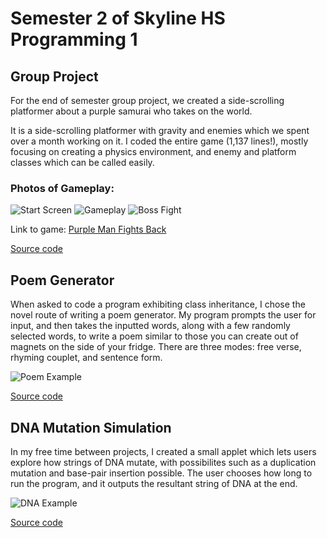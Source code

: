 # Semester 2 of Skyline HS Programming 1

## Group Project

For the end of semester group project, we created a side-scrolling platformer about a purple samurai who takes on the world.

It is a side-scrolling platformer with gravity and enemies which we spent over a month working on it. I coded the entire game (1,137 lines!), mostly focusing on creating a physics environment, and enemy and platform classes which can be called easily.

### Photos of Gameplay:

![Start Screen](https://killingmelody.github.io/Programming_Portfolio_2017/Photos/start.png)
![Gameplay](https://killingmelody.github.io/Programming_Portfolio_2017/Photos/game.png)
![Boss Fight](https://killingmelody.github.io/Programming_Portfolio_2017/Photos/boss.png)

Link to game: [Purple Man Fights Back](https://drive.google.com/drive/folders/0B6569lscHHIcSFdPbkNYanNRVzA)

[Source code](https://github.com/killingmelody/Programming_Portfolio_2017/tree/master/Purple%20Man%20Fights%20Back)


## Poem Generator

When asked to code a program exhibiting class inheritance, I chose the novel route of writing a poem generator. My program prompts the user for input, and then takes the inputted words, along with a few randomly selected words, to write a poem similar to those you can create out of magnets on the side of your fridge. There are three modes: free verse, rhyming couplet, and sentence form.

![Poem Example](https://killingmelody.github.io/Programming_Portfolio_2017/Photos/poem.png)

[Source code](https://github.com/killingmelody/Programming_Portfolio_2017/tree/master/Poem%20Generator)


## DNA Mutation Simulation

In my free time between projects, I created a small applet which lets users explore how strings of DNA mutate, with possibilites such as a duplication mutation and base-pair insertion possible. The user chooses how long to run the program, and it outputs the resultant string of DNA at the end.

![DNA Example](https://killingmelody.github.io/Programming_Portfolio_2017/Photos/dna.png)

[Source code](https://github.com/killingmelody/Programming_Portfolio_2017/tree/master/DNA%20Mutation%20Sim)
